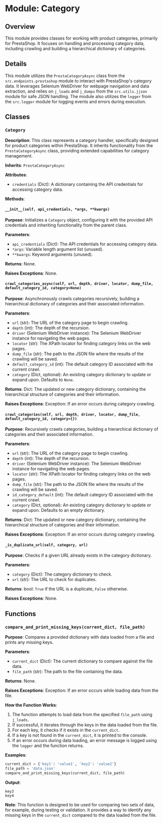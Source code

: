 # Module: Category

## Overview

This module provides classes for working with product categories, primarily for PrestaShop. It focuses on handling and processing category data, including crawling and building a hierarchical dictionary of categories.

## Details

This module utilizes the `PrestaCategoryAsync` class from the `src.endpoints.prestashop` module to interact with PrestaShop's category data. It leverages Selenium WebDriver for webpage navigation and data extraction, and relies on `j_loads` and `j_dumps` from the `src.utils.jjson` module for safe JSON handling. The module also utilizes the `logger` from the `src.logger` module for logging events and errors during execution.

## Classes

### `Category`

**Description**: This class represents a category handler, specifically designed for product categories within PrestaShop. It inherits functionality from the `PrestaCategoryAsync` class, providing extended capabilities for category management.

**Inherits**: `PrestaCategoryAsync`

**Attributes**:

- `credentials` (Dict): A dictionary containing the API credentials for accessing category data.

**Methods**:

#### `__init__(self, api_credentials, *args, **kwargs)`

**Purpose**: Initializes a `Category` object, configuring it with the provided API credentials and inheriting functionality from the parent class.

**Parameters**:

- `api_credentials` (Dict): The API credentials for accessing category data.
- `*args`: Variable length argument list (unused).
- `**kwargs`: Keyword arguments (unused).

**Returns**: None.

**Raises Exceptions**: None.

#### `crawl_categories_async(self, url, depth, driver, locator, dump_file, default_category_id, category=None)`

**Purpose**: Asynchronously crawls categories recursively, building a hierarchical dictionary of categories and their associated information. 

**Parameters**:

- `url` (str): The URL of the category page to begin crawling.
- `depth` (int): The depth of the recursion.
- `driver` (Selenium WebDriver instance): The Selenium WebDriver instance for navigating the web pages.
- `locator` (str): The XPath locator for finding category links on the web pages.
- `dump_file` (str): The path to the JSON file where the results of the crawling will be saved.
- `default_category_id` (int): The default category ID associated with the current crawl.
- `category` (Dict, optional): An existing category dictionary to update or expand upon. Defaults to `None`.

**Returns**: Dict: The updated or new category dictionary, containing the hierarchical structure of categories and their information.

**Raises Exceptions**: Exception: If an error occurs during category crawling.

#### `crawl_categories(self, url, depth, driver, locator, dump_file, default_category_id, category={})`

**Purpose**: Recursively crawls categories, building a hierarchical dictionary of categories and their associated information. 

**Parameters**:

- `url` (str): The URL of the category page to begin crawling.
- `depth` (int): The depth of the recursion.
- `driver` (Selenium WebDriver instance): The Selenium WebDriver instance for navigating the web pages.
- `locator` (str): The XPath locator for finding category links on the web pages.
- `dump_file` (str): The path to the JSON file where the results of the crawling will be saved.
- `id_category_default` (int): The default category ID associated with the current crawl.
- `category` (Dict, optional): An existing category dictionary to update or expand upon. Defaults to an empty dictionary.

**Returns**: Dict: The updated or new category dictionary, containing the hierarchical structure of categories and their information.

**Raises Exceptions**: Exception: If an error occurs during category crawling.

#### `_is_duplicate_url(self, category, url)`

**Purpose**: Checks if a given URL already exists in the category dictionary.

**Parameters**:

- `category` (Dict): The category dictionary to check.
- `url` (str): The URL to check for duplicates.

**Returns**: bool: `True` if the URL is a duplicate, `False` otherwise.

**Raises Exceptions**: None.

## Functions

### `compare_and_print_missing_keys(current_dict, file_path)`

**Purpose**: Compares a provided dictionary with data loaded from a file and prints any missing keys.

**Parameters**:

- `current_dict` (Dict): The current dictionary to compare against the file data.
- `file_path` (str): The path to the file containing the data.

**Returns**: None.

**Raises Exceptions**: Exception: If an error occurs while loading data from the file.

**How the Function Works**:

1. The function attempts to load data from the specified `file_path` using `j_loads`.
2. If successful, it iterates through the keys in the data loaded from the file.
3. For each key, it checks if it exists in the `current_dict`.
4. If a key is not found in the `current_dict`, it is printed to the console.
5. If an error occurs during data loading, an error message is logged using the `logger` and the function returns.

**Examples**:

```python
current_dict = {'key1': 'value1', 'key2': 'value2'}
file_path = 'data.json'
compare_and_print_missing_keys(current_dict, file_path)
```

**Output**:

```
key3
key4
```

**Note**: This function is designed to be used for comparing two sets of data, for example, during testing or validation. 
It provides a way to identify any missing keys in the `current_dict` compared to the data loaded from the file.